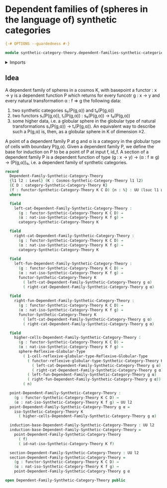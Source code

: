 # Dependent families of (spheres in the language of) synthetic categories

```agda
{-# OPTIONS --guardedness #-}

module synthetic-category-theory.dependent-families-synthetic-categories where
```

<details><summary>Imports</summary>

```agda
open import foundation.universe-levels

open import elementary-number-theory.natural-numbers

open import globular-types.reflexive-globular-types
open import globular-types.globular-spheres-reflexive-globular-types

open import synthetic-category-theory.synthetic-categories 
```

</details>

## Idea

A dependent family of spheres in a cosmos K, with basepoint a functor : x → y is
a dependent function P which returns for every funcotr g : x → y and every
natural transformation α : f ⇒ g the following data:
  1) two synthetic categories s₀(P(g,α)) and t₀(P(g,α))
  2) two functors s₁(P(g,α)), t₁(P(g,α)) : s₀(P(g,α)) → t₀(P(g,α))
  3) some higher data, i.e. a globular sphere in the globular type of natural
    transformations s₁(P(g,α)) → t₁(P(g,α)).
An equivalent way to describe such a P(g,α) is, then, as a globular sphere in K
of dimension ≥2.

A point of a dependent family P at g and α is a category in the globular type
of cells with boundary P(g,α).  Given a dependent family P, we define the base
for induction on P to be a point of P at input f, id_f. A section of a dependent 
family P is a dependent function of type (g : x → y) → (α : f ≅ g) → (P(g,α))₀,
i.e. a dependent family of synthetic categories. 

```agda
record
  Dependent-Family-Synthetic-Category-Theory
  {l1 l2 : Level} (K : Cosmos-Synthetic-Category-Theory l1 l2)
  {C D : category-Synthetic-Category-Theory K}
  (f : functor-Synthetic-Category-Theory K C D) {n : ℕ} : UU (lsuc l1 ⊔ lsuc l2)
  where

  field
    left-cat-Dependent-Family-Synthetic-Category-Theory :
      (g : functor-Synthetic-Category-Theory K C D) →
      (α : nat-iso-Synthetic-Category-Theory K f g) →
      category-Synthetic-Category-Theory K

  field
    right-cat-Dependent-Family-Synthetic-Category-Theory :
      (g : functor-Synthetic-Category-Theory K C D) →
      (α : nat-iso-Synthetic-Category-Theory K f g) →
      category-Synthetic-Category-Theory K
  
  field
    left-fun-Dependent-Family-Synthetic-Category-Theory :
      (g : functor-Synthetic-Category-Theory K C D) →
      (α : nat-iso-Synthetic-Category-Theory K f g) →
      functor-Synthetic-Category-Theory K
        ( left-cat-Dependent-Family-Synthetic-Category-Theory g α)
        ( right-cat-Dependent-Family-Synthetic-Category-Theory g α)
    
  field
    right-fun-Dependent-Family-Synthetic-Category-Theory :
      (g : functor-Synthetic-Category-Theory K C D) →
      (α : nat-iso-Synthetic-Category-Theory K f g) →
      functor-Synthetic-Category-Theory K
        ( left-cat-Dependent-Family-Synthetic-Category-Theory g α)
        ( right-cat-Dependent-Family-Synthetic-Category-Theory g α)

  field
    higher-cells-Dependent-Family-Synthetic-Category-Theory :
      (g : functor-Synthetic-Category-Theory K C D) →
      (α : nat-iso-Synthetic-Category-Theory K f g) →
      sphere-Reflexive-Globular-Type
        ( 1-cell-reflexive-globular-type-Reflexive-Globular-Type
          ( functor-reflexive-globular-type-Synthetic-Category-Theory K
            ( left-cat-Dependent-Family-Synthetic-Category-Theory g α)
            ( right-cat-Dependent-Family-Synthetic-Category-Theory g α))
          ( left-fun-Dependent-Family-Synthetic-Category-Theory g α)
          ( right-fun-Dependent-Family-Synthetic-Category-Theory g α))
        ( n)

  point-Dependent-Family-Synthetic-Category-Theory :
    (g : functor-Synthetic-Category-Theory K C D) →
    (α : nat-iso-Synthetic-Category-Theory K f g) → UU l2
  point-Dependent-Family-Synthetic-Category-Theory g α =
    iso-Synthetic-Category-Theory K
      ( higher-cells-Dependent-Family-Synthetic-Category-Theory g α)

  induction-base-Dependent-Family-Synthetic-Category-Theory : UU l2
  induction-base-Dependent-Family-Synthetic-Category-Theory =
    point-Dependent-Family-Synthetic-Category-Theory
      ( f)
      ( id-nat-iso-Synthetic-Category-Theory K f)

  section-Dependent-Family-Synthetic-Category-Theory : UU l2
  section-Dependent-Family-Synthetic-Category-Theory = 
    (g : functor-Synthetic-Category-Theory K C D) →
    (α : nat-iso-Synthetic-Category-Theory K f g) →
    point-Dependent-Family-Synthetic-Category-Theory g α

open Dependent-Family-Synthetic-Category-Theory public
```